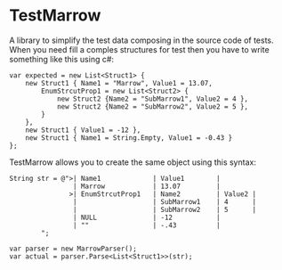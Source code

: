 # TestMarrow
A library to simplify the test data composing in the source code of tests. When you need fill a comples structures for test then you have to write something like this using c#:

    var expected = new List<Struct1> {
    	new Struct1 { Name1 = "Marrow", Value1 = 13.07,
    		EnumStrcutProp1 = new List<Struct2> {
    			new Struct2 {Name2 = "SubMarrow1", Value2 = 4 },
    			new Struct2 {Name2 = "SubMarrow2", Value2 = 5 },
    		}
    	},
    	new Struct1 { Value1 = -12 },
    	new Struct1 { Name1 = String.Empty, Value1 = -0.43 }
    };


TestMarrow allows you to create the same object using this syntax:

    String str = @">| Name1				| Value1		| 
    				| Marrow			| 13.07			|
    			   >| EnumStrcutProp1	| Name2			| Value2 | 
    				|					| SubMarrow1	| 4		 |
    				|					| SubMarrow2	| 5		 |
    				| NULL				| -12			|
    				| ""				| -.43			|
    		";
    
    var parser = new MarrowParser();
    var actual = parser.Parse<List<Struct1>>(str);
